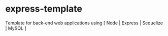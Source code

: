 # express-template

Template for back-end web applications using [ Node | Express | Sequelize | MySQL ]
